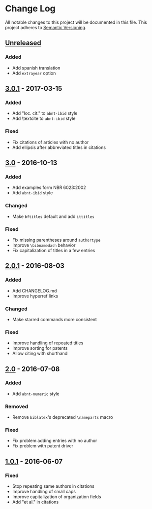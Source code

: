 # Change Log
All notable changes to this project will be documented in this file.
This project adheres to [Semantic Versioning](http://semver.org/).


## [Unreleased]

### Added
- Add spanish translation
- Add `extrayear` option


## [3.0.1] - 2017-03-15

### Added
- Add "loc. cit." to `abnt-ibid` style
- Add \textcite to `abnt-ibid` style

### Fixed
- Fix citations of articles with no author
- Add ellipsis after abbreviated titles in citations


## [3.0] - 2016-10-13

### Added
- Add examples form NBR 6023:2002
- Add `abnt-ibid` style

### Changed
- Make `bftitles` default and add `ittitles`

### Fixed
- Fix missing parentheses around `authortype`
- Improve `\bibnamedash` behavior
- Fix capitalization of titles in a few entries


## [2.0.1] - 2016-08-03

### Added
- Add CHANGELOG.md
- Improve hyperref links

### Changed
- Make starred commands more consistent

### Fixed
- Improve handling of repeated titles
- Improve sorting for patents
- Allow citing with shorthand


## [2.0] - 2016-07-08

### Added
- Add `abnt-numeric` style

### Removed
- Remove `biblatex`'s deprecated `\nameparts` macro

### Fixed
- Fix problem adding entries with no author
- Fix problem with patent driver


## [1.0.1] - 2016-06-07

### Fixed
- Stop repeating same authors in citations
- Improve handling of small caps
- Improve capitalization of organization fields
- Add "et al." in citations


[Unreleased]: https://github.com/abntex/biblatex-abnt/compare/v3.0.1...HEAD
[3.0.1]: https://github.com/abntex/biblatex-abnt/compare/v3.0...v3.0.1
[3.0]: https://github.com/abntex/biblatex-abnt/compare/v2.0.1...v3.0
[2.0.1]: https://github.com/abntex/biblatex-abnt/compare/v2.0...v2.0.1
[2.0]: https://github.com/abntex/biblatex-abnt/compare/v1.0.1...v2.0
[1.0.1]: https://github.com/abntex/biblatex-abnt/compare/v1.0...v1.0.1

